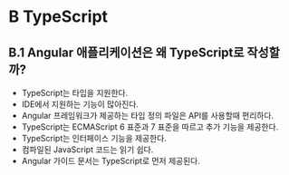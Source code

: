 # B TypeScript

## B.1 Angular 애플리케이션은 왜 TypeScript로 작성할까?

- TypeScript는 타입을 지원한다.
- IDE에서 지원하는 기능이 많아진다.
- Angular 프레임워크가 제공하는 타입 정의 파일은 API를 사용할때 편리하다.
- TypeScript는 ECMAScript 6 표준과 7 표준을 따르고 추가 기능을 제공한다.
- TypeScript는 인터페이스 기능을 제공한다.
- 컴파일된 JavaScript 코드는 읽기 쉽다.
- Angular 가이드 문서는 TypeScript로 먼저 제공된다.
